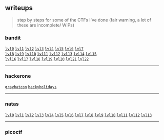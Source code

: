 ## writeups
> step by steps for some of the CTFs I've done (fair warning, a lot of these are incomplete/ WIPs)
### bandit
<code>[lvl0](/bandit/lvl0.md)</code>
<code>[lvl1](/bandit/lvl1.md)</code>
<code>[lvl2](/bandit/lvl2.md)</code>
<code>[lvl3](/bandit/lvl3.md)</code>
<code>[lvl4](/bandit/lvl4.md)</code>
<code>[lvl5](/bandit/lvl5.md)</code>
<code>[lvl6](/bandit/lvl6.md)</code>
<code>[lvl7](/bandit/lvl7.md)</code><br>
<code>[lvl8](/bandit/lvl8.md)</code>
<code>[lvl9](/bandit/lvl9.md)</code>
<code>[lvl10](/bandit/lvl10.md)</code>
<code>[lvl11](/bandit/lvl11.md)</code>
<code>[lvl12](/bandit/lvl12.md)</code>
<code>[lvl13](/bandit/lvl13.md)</code>
<code>[lvl14](/bandit/lvl14.md)</code>
<code>[lvl15](/bandit/lvl15.md)</code><br>
<code>[lvl16](/bandit/lvl16.md)</code>
<code>[lvl17](/bandit/lvl17.md)</code>
<code>[lvl18](/bandit/lvl18.md)</code>
<code>[lvl19](/bandit/lvl19.md)</code>
<code>[lvl20](/bandit/lvl20.md)</code>
<code>[lvl21](/bandit/lvl21.md)</code>
<code>[lvl22](/bandit/lvl22.md)</code>
___
### hackerone
<code>[grayhatcon](/hackerone/grayhatcon.md)</code>
<code>[hackyholidays](/hackerone/hackyholidays.md)</code>

___
### natas
<code>[lvl0](/natas/lvl0.md)</code>
<code>[lvl1](/natas/lvl1.md)</code>
<code>[lvl2](/natas/lvl2.md)</code>
<code>[lvl3](/natas/lvl3.md)</code>
<code>[lvl4](/natas/lvl4.md)</code>
<code>[lvl5](/natas/lvl5.md)</code>
<code>[lvl6](/natas/lvl6.md)</code>
<code>[lvl7](/natas/lvl7.md)</code>
<code>[lvl8](/natas/lvl8.md)</code>
<code>[lvl9](/natas/lvl9.md)</code>
<code>[lvl10](/natas/lvl10.md)</code>
<code>[lvl11](/natas/lvl11.md)</code>
<code>[lvl12](/natas/lvl12.md)</code>
<code>[lvl13](/natas/lvl13.md)</code>
___
### picoctf
